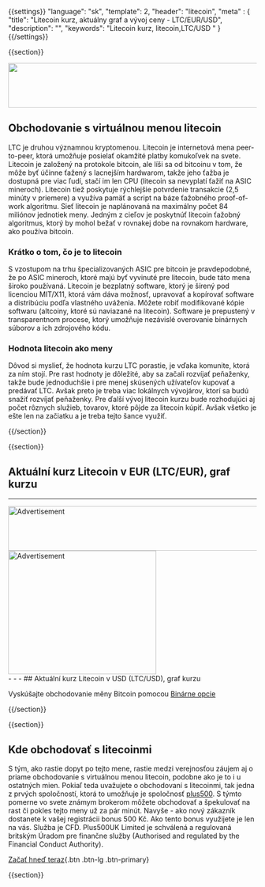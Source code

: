 {{settings}}
  "language": "sk",
  "template": 2,
  "header": "litecoin",
  "meta" : {
    "title": "Litecoin kurz, aktuálny graf a vývoj ceny - LTC/EUR/USD",
    "description": "",
    "keywords": "Litecoin kurz, litecoin,LTC/USD "
  }
{{/settings}}

{{section}}

<a href="http://serv.markets.com/promoRedirect?key=ej0xMzgxODY1MCZsPTEzODEzNTcxJnA9MTAxNjA%3D"  target="_blank">
 <img src="http://serv.markets.com/promoLoadDisplay?key=ej0xMzgxODY1MCZsPTEzODEzNTcxJnA9MTAxNjA%3D" width="728" height="90"/>
</a>

## Obchodovanie s virtuálnou menou litecoin

LTC je druhou významnou kryptomenou. Litecoin je internetová mena peer-to-peer, ktorá umožňuje posielať okamžité platby komukoľvek na svete. Litecoin je založený na protokole bitcoin, ale líši sa od bitcoinu v tom, že môže byť účinne ťažený s lacnejším hardwarom, takže jeho ťažba je dostupná pre viac ľudí, stačí im len CPU (litecoin sa nevyplatí ťažiť na ASIC mineroch). Litecoin tiež poskytuje rýchlejšie potvrdenie transakcie (2,5 minúty v priemere) a využíva pamäť a script na báze ťažobného proof-of-work algoritmu. Sieť litecoin je naplánovaná na maximálny počet 84 miliónov jednotiek meny. Jedným z cieľov je poskytnúť litecoin ťažobný algoritmus, ktorý by mohol bežať v rovnakej dobe na rovnakom hardware, ako používa bitcoin.

### Krátko o tom, čo je to litecoin 

S vzostupom na trhu špecializovaných ASIC pre bitcoin je pravdepodobné, že po ASIC mineroch, ktoré majú byť vyvinuté pre litecoin, bude táto mena široko používaná. Litecoin je bezplatný software, ktorý je šírený pod licenciou MIT/X11, ktorá vám dáva možnosť, upravovať a kopírovať software a distribúciu podľa vlastného uváženia. Môžete robiť modifikované kópie softwaru (altcoiny, ktoré sú naviazané na litecoin). Software je prepustený v transparentnom procese, ktorý umožňuje nezávislé overovanie binárnych súborov a ich zdrojového kódu.

### Hodnota litecoin  ako meny

Dôvod si myslieť, že hodnota kurzu LTC porastie, je vďaka komunite, ktorá za ním stojí. Pre rast hodnoty je dôležité, aby sa začali rozvíjať peňaženky, takže bude jednoduchšie i pre menej skúsených užívateľov kupovať a predávať LTC. Avšak preto je treba viac lokálnych vývojárov, ktorí sa budú snažiť rozvíjať peňaženky. Pre ďalší vývoj litecoin kurzu bude rozhodujúci aj počet rôznych služieb, tovarov, ktoré pôjde za litecoin kúpiť. Avšak všetko je ešte len na začiatku a je treba tejto šance využiť.

{{/section}}

{{section}}

## Aktuální kurz Litecoin v EUR (LTC/EUR), graf kurzu

<!-- TradingView Widget BEGIN -->
<script type="text/javascript" src="https://d33t3vvu2t2yu5.cloudfront.net/tv.js"></script>
<script type="text/javascript">
new TradingView.widget({
  "width": 1150,
  "height": 400,
  "symbol": "KRAKEN:LTCEUR",
  "interval": "D",
  "timezone": "Etc/UTC",
  "theme": "White",
  "style": "1",
  "locale": "en",
  "toolbar_bg": "#f1f3f6",
  "allow_symbol_change": true,
  "hideideas": true,
  "show_popup_button": true,
  "popup_width": "1000",
  "popup_height": "650"
});
</script>
<!-- TradingView Widget END -->

- - -

<div class="row">
<div class="col-md-8 hidden-sm hidden-xs">
  <SCRIPT language='JavaScript1.1' SRC="https://ad.doubleclick.net/ddm/adj/N8017.2070109FOREXSROVNAVAC.CZ/B9072665.122763758;sz=728x90;ord={{@timestamp}}?">
  </SCRIPT>
  <NOSCRIPT>
  <A HREF="https://ad.doubleclick.net/ddm/jump/N8017.2070109FOREXSROVNAVAC.CZ/B9072665.122763758;sz=728x90;ord={{@timestamp}}?">
  <IMG SRC="https://ad.doubleclick.net/ddm/ad/N8017.2070109FOREXSROVNAVAC.CZ/B9072665.122763758;sz=728x90;ord={{@timestamp}}?" BORDER=0 WIDTH=728 HEIGHT=90 ALT="Advertisement" /></A>
  </NOSCRIPT>
</div>
<div class="col-sm-6 col-xs-12 hidden-md hidden-lg">
  <SCRIPT language='JavaScript1.1' SRC="https://ad.doubleclick.net/ddm/adj/N8017.2070109FOREXSROVNAVAC.CZ/B9072665.122764542;sz=300x250;ord={{@timestamp}}?">
  </SCRIPT>
  <NOSCRIPT>
  <A HREF="https://ad.doubleclick.net/ddm/jump/N8017.2070109FOREXSROVNAVAC.CZ/B9072665.122764542;sz=300x250;ord={{@timestamp}}?">
  <IMG SRC="https://ad.doubleclick.net/ddm/ad/N8017.2070109FOREXSROVNAVAC.CZ/B9072665.122764542;sz=300x250;ord={{@timestamp}}?" BORDER=0 WIDTH=300 HEIGHT=250 ALT="Advertisement"></A>
  </NOSCRIPT>
</div>
</div>
- - -
## Aktuální kurz Litecoin v USD (LTC/USD), graf kurzu

<!-- TradingView Widget BEGIN -->
<script type="text/javascript" src="https://d33t3vvu2t2yu5.cloudfront.net/tv.js"></script>
<script type="text/javascript">
new TradingView.widget({
  "width": 1150,
  "height": 400,
  "symbol": "BITFINEX:LTCUSD",
  "interval": "D",
  "timezone": "Etc/UTC",
  "theme": "White",
  "style": "1",
  "locale": "en",
  "toolbar_bg": "#f1f3f6",
  "allow_symbol_change": true,
  "hideideas": true,
  "show_popup_button": true,
  "popup_width": "1000",
  "popup_height": "650"
});
</script>
<!-- TradingView Widget END -->
<br>

Vyskúšajte obchodovanie měny Bitcoin pomocou [Binárne opcie](http://www.forexsrovnavac.cz/sk/binarne-opcie)

{{/section}}

{{section}}

## Kde obchodovať s litecoinmi

S tým, ako rastie dopyt po tejto mene, rastie medzi verejnosťou záujem aj o priame obchodovanie s virtuálnou menou litecoin, podobne ako je to i u ostatných mien. Pokiaľ teda uvažujete o obchodovaní s litecoinmi, tak jedna z prvých spoločností, ktorá to umožňuje je spoločnosť [plus500](http://www.forexsrovnavac.cz/sk/plus500). S týmto pomerne vo svete známym brokerom môžete obchodovať a špekulovať na rast či pokles tejto meny už za pár minút. Navyše - ako nový zákazník dostanete k vašej registrácii bonus 500 Kč. Ako tento bonus využijete je len na vás. Služba je CFD. Plus500UK Limited je schválená a regulovaná britským Úradom pre finančne služby (Authorised and regulated by the Financial Conduct Authority).

[Začať hneď teraz](http://www.plus500.com/sk/StartTrading.aspx?id=66349&pl=2){.btn .btn-lg .btn-primary}


{{section}}